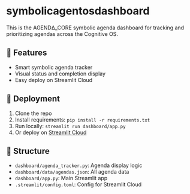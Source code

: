 # symbolicagentosdashboard

This is the AGENDΔ_CORE symbolic agenda dashboard for tracking and prioritizing agendas across the Cognitive OS.

## 🧠 Features

- Smart symbolic agenda tracker
- Visual status and completion display
- Easy deploy on Streamlit Cloud

## 🚀 Deployment

1. Clone the repo
2. Install requirements: `pip install -r requirements.txt`
3. Run locally: `streamlit run dashboard/app.py`
4. Or deploy on [Streamlit Cloud](https://streamlit.io/cloud)

## 📁 Structure

- `dashboard/agenda_tracker.py`: Agenda display logic
- `dashboard/data/agendas.json`: All agenda data
- `dashboard/app.py`: Main Streamlit app
- `.streamlit/config.toml`: Config for Streamlit Cloud

